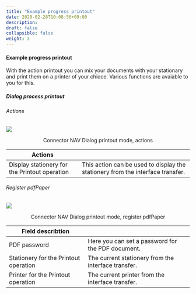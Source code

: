 ```yaml
---
title: "Example progress printout"
date: 2020-02-28T10:08:56+09:00
description: 
draft: false
collapsible: false
weight: 3
---
```


#### Example progress printout

With the action printout you can mix your documents with your stationary and print them on a printer of your chioce. Various functions are avaiable to you for this.

##### Dialog process printout

###### Actions

![](/images/connectornav/pdfpaper/ausdruck_aktionen.png)<center>Connector NAV Dialog printout mode, actions</center>

|Actions | |
|---|---|
| Display stationery for the Printout operation | This action can be used to display the stationery from the interface transfer. |

###### Register pdfPaper

![](/images/connectornav/pdfpaper/ausdruck_reg_pdfpaper.png)<center>Connector NAV Dialog printout mode, register pdfPaper</center>

|Field describtion | |
|---|---|
| PDF password                          | Here you can set a password for the PDF document.   |
| Stationery for the Printout operation | The current stationery from the interface transfer. |
| Printer for the Printout operation    | The current printer from the interface transfer.    |